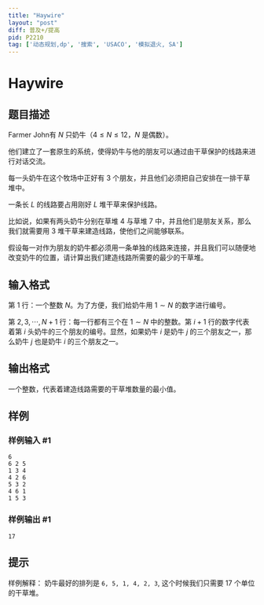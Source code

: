 ```yaml
---
title: "Haywire"
layout: "post"
diff: 普及+/提高
pid: P2210
tag: ['动态规划,dp', '搜索', 'USACO', '模拟退火, SA']
---
```

# Haywire
## 题目描述

Farmer John有 $N$ 只奶牛（$4 \leq N \leq 12$，$N$ 是偶数）。

他们建立了一套原生的系统，使得奶牛与他的朋友可以通过由干草保护的线路来进行对话交流。


每一头奶牛在这个牧场中正好有 $3$ 个朋友，并且他们必须把自己安排在一排干草堆中。


一条长 $L$ 的线路要占用刚好 $L$ 堆干草来保护线路。


比如说，如果有两头奶牛分别在草堆 $4$ 与草堆 $7$ 中，并且他们是朋友关系，那么我们就需要用 $3$ 堆干草来建造线路，使他们之间能够联系。


假设每一对作为朋友的奶牛都必须用一条单独的线路来连接，并且我们可以随便地改变奶牛的位置，请计算出我们建造线路所需要的最少的干草堆。

## 输入格式

第 $1$ 行：一个整数 $N$。为了方便，我们给奶牛用 $1\sim N$ 的数字进行编号。

第 $2, 3, \cdots, N + 1$ 行：每一行都有三个在 $1\sim N$ 中的整数。第 $i+1$ 行的数字代表着第 $i$ 头奶牛的三个朋友的编号。显然，如果奶牛 $i$ 是奶牛 $j$ 的三个朋友之一，那么奶牛 $j$ 也是奶牛 $i$ 的三个朋友之一。

## 输出格式

一个整数，代表着建造线路需要的干草堆数量的最小值。

## 样例

### 样例输入 #1
```
6
6 2 5
1 3 4
4 2 6
5 3 2
4 6 1
1 5 3
```
### 样例输出 #1
```
17
```
## 提示

样例解释： 奶牛最好的排列是 `6, 5, 1, 4, 2, 3`, 这个时候我们只需要 $17$ 个单位的干草堆。

